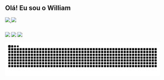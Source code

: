## Olá! Eu sou o William
 <div>
  <a href="https://github.com/WilliamRaymundo">
  <img height="180em" src="https://github-readme-stats.vercel.app/api?username=WilliamRaymundo&show_icons=true&theme=dracula&include_all_commits=true&count_private=true"/>
  <img height="180em" src="https://github-readme-stats.vercel.app/api/top-langs/?username=WilliamRaymundo&layout=compact&langs_count=16&theme=dracula"/>
</div>

  ##
 
<div> 
  <a href="https://www.instagram.com/tywillrf/" target="_blank"><img src="https://img.shields.io/badge/-Instagram-%23E4405F?style=for-the-badge&logo=instagram&logoColor=white" target="_blank"></a>
    <a href="https://www.linkedin.com/in/williamrraymundo/" target="_blank"><img src="https://img.shields.io/badge/-LinkedIn-%230077B5?style=for-the-badge&logo=linkedin&logoColor=white" target="_blank"></a>
  <a href = "mailto:william.rraymundo@gmail.com"><img src="https://img.shields.io/badge/-Gmail-%23333?style=for-the-badge&logo=gmail&logoColor=white" target="_blank"></a>

  
  ![Snake animation](https://github.com/williamraymundo/williamraymundo/blob/output/github-contribution-grid-snake.svg)
 
</div>
